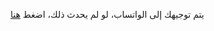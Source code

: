 <!DOCTYPE html>
<html lang="ar">
<head>
    <meta charset="UTF-8">
    <meta name="viewport" content="width=device-width, initial-scale=1.0">
    <title>Redirecting...</title>
    <script>
        // هنا هتحدد التوجيه بعد 3 ثواني
        setTimeout(function(){
            window.location.href = "https://wa.me/11234567890"; // هنا حط لينك الواتساب
        }, 3000); // 3000 مللي ثانية = 3 ثواني
    </script>
</head>
<body>
    <p>يتم توجيهك إلى الواتساب، لو لم يحدث ذلك، اضغط <a href="https://wa.me/11234567890">هنا</a></p>
</body>
</html>
